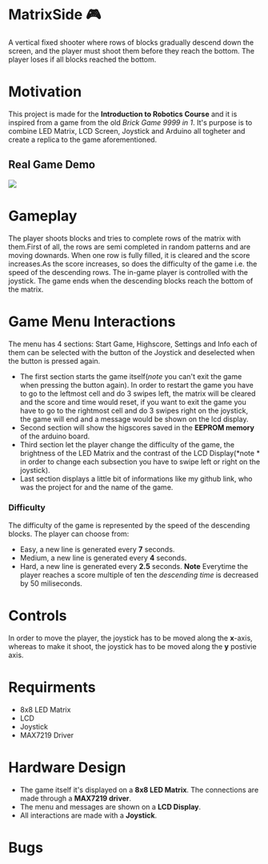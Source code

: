 # MatrixSide :video_game:
A vertical fixed shooter where rows of blocks gradually descend down the screen, and the player must shoot them before they reach the bottom. The player loses if all blocks reached the bottom.

# Motivation
This project is made for the **Introduction to Robotics Course** and it is inspired from a game from the old *Brick Game 9999 in 1*. It's purpose is to combine LED Matrix, LCD Screen, Joystick and Arduino all togheter and create a replica to the game aforementioned.

## Real Game Demo
![](real-game-demo.gif)

# Gameplay
The player shoots blocks and tries to complete rows of the matrix with them.First of all, the rows are semi completed in random patterns and are moving downards. When one row is fully filled, it is cleared and the score increases.As the score increases, so does the difficulty of the game i.e. the speed of the descending rows. The in-game player is controlled with the joystick. The game ends when the descending blocks reach the bottom of the matrix. 

# Game Menu Interactions
The menu has 4 sections: Start Game, Highscore, Settings and Info each of them can be selected with the button of the Joystick and deselected when the button is pressed again.
* The first section starts the game itself(*note* you can't exit the game when pressing the button again). In order to restart the game you have to go to the leftmost cell and do 3 swipes left, the matrix will be cleared and the score and time would reset, if you want to exit the game you have to go to the rightmost cell and do 3 swipes right on the joystick, the game will end and a message would be shown on the lcd display.
* Second section will show the higscores saved in the **EEPROM memory** of the arduino board.
* Third section let the player change the difficulty of the game, the brightness of the LED Matrix and the contrast of the LCD Display(*note * in order to change each subsection you have to swipe left or right on the joystick).
* Last section displays a little bit of informations like my github link, who was the project for and the name of the game.

### Difficulty
The difficulty of the game is represented by the speed of the descending blocks. The player can choose from:
* Easy, a new line is generated every **7** seconds.
* Medium, a new line is generated every **4** seconds.
* Hard, a new line is generated every **2.5** seconds.
**Note** Everytime the player reaches a score multiple of ten the *descending time* is decreased by 50 miliseconds.

# Controls
In order to move the player, the joystick has to be moved along the **x**-axis, whereas to make it shoot, the joystick has to be moved along the **y** postivie axis.

# Requirments
* 8x8 LED Matrix
* LCD
* Joystick
* MAX7219 Driver

# Hardware Design
* The game itself it's displayed on a **8x8 LED Matrix**. The connections are made through a **MAX7219 driver**. 
* The menu and messages are shown on a **LCD Display**.
* All interactions are made with a **Joystick**.

# Bugs
